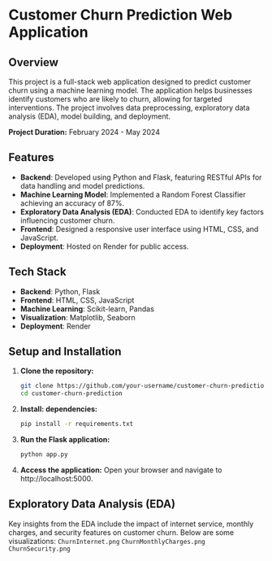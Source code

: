 # Customer Churn Prediction Web Application

## Overview
This project is a full-stack web application designed to predict customer churn using a machine learning model. The application helps businesses identify customers who are likely to churn, allowing for targeted interventions. The project involves data preprocessing, exploratory data analysis (EDA), model building, and deployment.

**Project Duration:** February 2024 - May 2024

## Features
- **Backend**: Developed using Python and Flask, featuring RESTful APIs for data handling and model predictions.
- **Machine Learning Model**: Implemented a Random Forest Classifier achieving an accuracy of 87%.
- **Exploratory Data Analysis (EDA)**: Conducted EDA to identify key factors influencing customer churn.
- **Frontend**: Designed a responsive user interface using HTML, CSS, and JavaScript.
- **Deployment**: Hosted on Render for public access.

## Tech Stack
- **Backend**: Python, Flask
- **Frontend**: HTML, CSS, JavaScript
- **Machine Learning**: Scikit-learn, Pandas
- **Visualization**: Matplotlib, Seaborn
- **Deployment**: Render

## Setup and Installation

1. **Clone the repository:**
   ```bash
   git clone https://github.com/your-username/customer-churn-prediction.git
   cd customer-churn-prediction
2. **Install: dependencies:**
   ```bash
   pip install -r requirements.txt
3. **Run the Flask application:**
   ```bash
   python app.py
4. **Access the application:**
   Open your browser and navigate to http://localhost:5000.
## Exploratory Data Analysis (EDA)
Key insights from the EDA include the impact of internet service, monthly charges, and security features on customer churn. Below are some visualizations:
`ChurnInternet.png`
`ChurnMonthlyCharges.png`
`ChurnSecurity.png`
